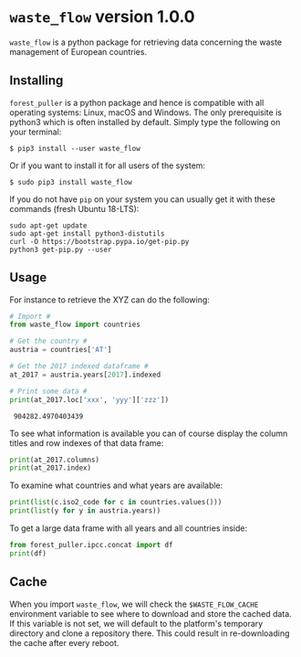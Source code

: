 # `waste_flow` version 1.0.0

`waste_flow` is a python package for retrieving data concerning the waste management of European countries.

## Installing

`forest_puller` is a python package and hence is compatible with all operating systems: Linux, macOS and Windows. The only prerequisite is python3 which is often installed by default. Simply type the following on your terminal:

    $ pip3 install --user waste_flow

Or if you want to install it for all users of the system:

    $ sudo pip3 install waste_flow

If you do not have `pip` on your system you can usually get it with these commands (fresh Ubuntu 18-LTS):

    sudo apt-get update
    sudo apt-get install python3-distutils
    curl -O https://bootstrap.pypa.io/get-pip.py
    python3 get-pip.py --user

## Usage

For instance to retrieve the XYZ can do the following:

```python
# Import #
from waste_flow import countries

# Get the country #
austria = countries['AT']

# Get the 2017 indexed dataframe #
at_2017 = austria.years[2017].indexed

# Print some data #
print(at_2017.loc['xxx', 'yyy']['zzz'])
```

     904282.4970403439

To see what information is available you can of course display the column titles and row indexes of that data frame:

```python
print(at_2017.columns)
print(at_2017.index)
```

To examine what countries and what years are available:

```python
print(list(c.iso2_code for c in countries.values()))
print(list(y for y in austria.years))
```

To get a large data frame with all years and all countries inside:

```python
from forest_puller.ipcc.concat import df
print(df)
```

## Cache

When you import `waste_flow`, we will check the `$WASTE_FLOW_CACHE` environment variable to see where to download and store the cached data. If this variable is not set, we will default to the platform's temporary directory and clone a repository there. This could result in re-downloading the cache after every reboot.